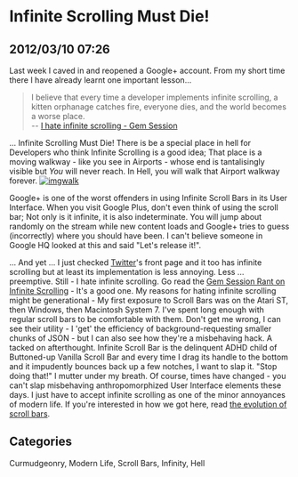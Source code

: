 # Infinite Scrolling Must Die!## 2012/03/10 07:26Last week I caved in and reopened a Google+ account. From my short time there I have already learnt one important lesson...> I believe that every time a developer implements infinite scrolling, a > kitten orphanage catches fire, everyone dies, and the world becomes a > worse place.  > -- [I hate infinite scrolling - Gem Session][1]... Infinite Scrolling Must Die! There is be a special place in hell for Developers who think Infinite Scrolling is a good idea; That place is a moving walkway - like you see in Airports - whose end is tantalisingly visible but *You* will never reach. In Hell, you will walk that Airport walkway forever. [![imgwalk][]][imgh]Google+ is one of the worst offenders in using Infinite Scroll Bars in its User Interface. When you visit Google Plus, don't even think of using the scroll bar; Not only is it infinite, it is also indeterminate. You will jump about randomly on the stream while new content loads and Google+ tries to guess (incorrectly) where you should have been. I can't believe someone in Google HQ looked at this and said "Let's release it!".  ... And yet ... I just checked [Twitter][]'s front page and it too has infinite scrolling but at least its implementation is less annoying. Less ... preemptive. Still - I hate infinite scrolling. Go read the [Gem Session Rant on Infinite Scrolling][1] - It's a good one. My reasons for hating infinite scrolling might be generational - My first exposure to Scroll Bars was on the Atari ST, then Windows, then Macintosh System 7. I've spent long enough with regular scroll bars to be comfortable with them. Don't get me wrong, I can see their utility - I 'get' the efficiency of background-requesting smaller chunks of JSON - but I can also see how they're a misbehaving hack. A tacked on afterthought. Infinite Scroll Bar is the delinquent ADHD child of Buttoned-up Vanilla Scroll Bar and every time I drag its handle to the bottom and it impudently bounces back up a few notches, I want to slap it. "Stop doing that!" I mutter under my breath. Of course, times have changed - you can't slap misbehaving anthropomorphized User Interface elements these days. I just have to accept infinite scrolling as one of the minor annoyances of modern life. If you're interested in how we got here, read [the evolution of scroll bars][ev]. [1]: http://gem-session.com/2011/11/i-hate-infinite-scrolling[imgwalk]: http://upload.wikimedia.org/wikipedia/commons/thumb/4/47/LightTunnelDetroit.jpg/640px-LightTunnelDetroit.jpg[Twitter]: http://twitter.com/[ev]: http://pim.famnit.upr.si/blog/index.php?/archives/153-Evolution-and-design-of-scrollbars.html[imgh]: http://en.wikipedia.org/wiki/File:LightTunnelDetroit.jpg## CategoriesCurmudgeonry, Modern Life, Scroll Bars, Infinity, Hell